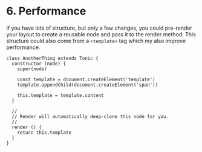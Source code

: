 # 6. Performance

If you have lots of structure, but only a few changes, you could pre-render your
layout to create a reusable node and pass it to the render method. This
structure could also come from a `<template>` tag which my also improve
performance.

```
class AnotherThing extends Tonic {
  constructor (node) {
    super(node)

    const template = document.createElement('template')
    template.appendChild(document.createElement('span'))  

    this.template = template.content
  }

  //
  // Render will automatically deep-clone this node for you.
  //
  render () {
    return this.template
  }
}
```
